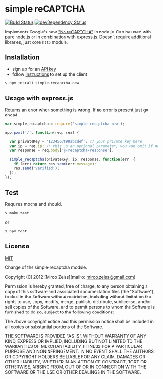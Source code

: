 # simple reCAPTCHA

[![Build Status](https://travis-ci.org/np-maintain/simple-recaptcha-new.svg)](https://travis-ci.org/np-maintain/simple-recaptcha-new)
[![devDependency Status](https://david-dm.org/np-maintain/simple-recaptcha-new/dev-status.svg)](https://david-dm.org/np-maintain/simple-recaptcha-new#info=devDependencies)

Implements Google's new ["No reCAPTCHA"](https://developers.google.com/recaptcha/) in node.js. Can be used with pure node.js or in combination with express.js. Doesn't require additional libraries, just core `http` module.

## Installation

- sign up for an [API key](https://www.google.com/recaptcha/admin/create)
- follow [instructions](https://developers.google.com/recaptcha/docs/display#Standard) to set up the client

```bash
$ npm install simple-recaptcha-new
```

## Usage with express.js

Returns an error when something is wrong. If no error is present just go ahead.

```js
var simple_recaptcha = require('simple-recaptcha-new');

app.post('/', function(req, res) {

  var privateKey = '1234567890abcdef'; // your private key here
  var ip = req.ip; // this is an optional parameter, you can omit if necessary
  var response = req.body['g-recaptcha-response'];

  simple_recaptcha(privateKey, ip, response, function(err) {
    if (err) return res.send(err.message);
    res.send('verified');
  });
});
```

## Test

Requires mocha and should.

```bash
$ make test
```

or

```bash
$ npm test
```

## License

[MIT](https://github.com/np-maintain/simple-recaptcha-new/blob/master/LICENSE)

Change of the simple-recaptcha module.

Copyright (C) 2012 [Mirco Zeiss](mailto: mirco.zeiss@gmail.com)

Permission is hereby granted, free of charge, to any person obtaining a copy of this software and associated documentation files (the "Software"), to deal in the Software without restriction, including without limitation the rights to use, copy, modify, merge, publish, distribute, sublicense, and/or sell copies of the Software, and to permit persons to whom the Software is furnished to do so, subject to the following conditions:

The above copyright notice and this permission notice shall be included in all copies or substantial portions of the Software.

THE SOFTWARE IS PROVIDED "AS IS", WITHOUT WARRANTY OF ANY KIND, EXPRESS OR IMPLIED, INCLUDING BUT NOT LIMITED TO THE WARRANTIES OF MERCHANTABILITY, FITNESS FOR A PARTICULAR PURPOSE AND NONINFRINGEMENT. IN NO EVENT SHALL THE AUTHORS OR COPYRIGHT HOLDERS BE LIABLE FOR ANY CLAIM, DAMAGES OR OTHER LIABILITY, WHETHER IN AN ACTION OF CONTRACT, TORT OR OTHERWISE, ARISING FROM, OUT OF OR IN CONNECTION WITH THE SOFTWARE OR THE USE OR OTHER DEALINGS IN THE SOFTWARE.
